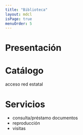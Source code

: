 ```yaml
---
title: "Biblioteca"
layout: mdcl
isPage: true
menuOrder: 5
---
```


# Presentación
# Catálogo
acceso red estatal
# Servicios
- consulta/préstamo documentos 
- reproducción 
- visitas
